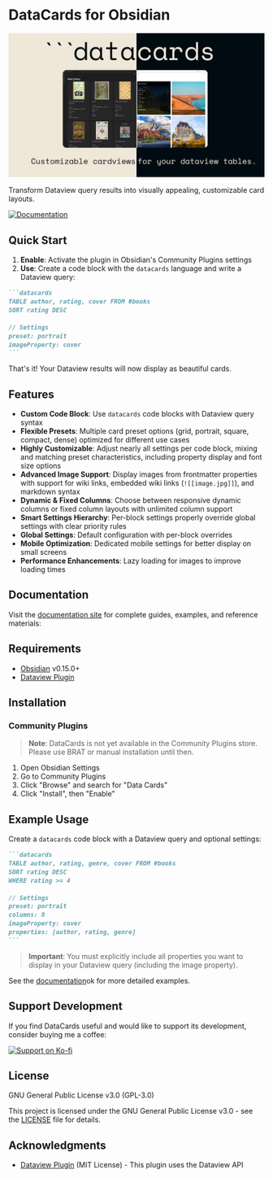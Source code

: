 

# DataCards for Obsidian

![](docs/assets/images/header-image.png)

Transform Dataview query results into visually appealing, customizable card layouts.

[![Documentation](https://img.shields.io/badge/Documentation-Visit%20Docs-blue)](https://sophokles187.github.io/data-cards/)

## Quick Start

1. **Enable**: Activate the plugin in Obsidian's Community Plugins settings
2. **Use**: Create a code block with the `datacards` language and write a Dataview query:

````markdown
```datacards
TABLE author, rating, cover FROM #books
SORT rating DESC

// Settings
preset: portrait
imageProperty: cover
```
````

That's it! Your Dataview results will now display as beautiful cards.

## Features

- **Custom Code Block**: Use `datacards` code blocks with Dataview query syntax
- **Flexible Presets**: Multiple card preset options (grid, portrait, square, compact, dense) optimized for different use cases
- **Highly Customizable**: Adjust nearly all settings per code block, mixing and matching preset characteristics, including property display and font size options
- **Advanced Image Support**: Display images from frontmatter properties with support for wiki links, embedded wiki links (`![[image.jpg]]`), and markdown syntax
- **Dynamic & Fixed Columns**: Choose between responsive dynamic columns or fixed column layouts with unlimited column support
- **Smart Settings Hierarchy**: Per-block settings properly override global settings with clear priority rules
- **Global Settings**: Default configuration with per-block overrides
- **Mobile Optimization**: Dedicated mobile settings for better display on small screens
- **Performance Enhancements**: Lazy loading for images to improve loading times

## Documentation

Visit the [documentation site](https://sophokles187.github.io/data-cards/) for complete guides, examples, and reference materials:

## Requirements

- [Obsidian](https://obsidian.md/) v0.15.0+
- [Dataview Plugin](https://github.com/blacksmithgu/obsidian-dataview)

## Installation

### Community Plugins
> **Note**: DataCards is not yet available in the Community Plugins store. Please use BRAT or manual installation until then.

1. Open Obsidian Settings
2. Go to Community Plugins
3. Click "Browse" and search for "Data Cards"
4. Click "Install", then "Enable"

## Example Usage

Create a `datacards` code block with a Dataview query and optional settings:

````markdown
```datacards
TABLE author, rating, genre, cover FROM #books
SORT rating DESC
WHERE rating >= 4

// Settings
preset: portrait
columns: 8
imageProperty: cover
properties: [author, rating, genre]
```
````

> **Important**: You must explicitly include all properties you want to display in your Dataview query (including the image property).

See the [documentation](https://sophokles187.github.io/data-cards/#/examples/books)ok for more detailed examples.

## Support Development

If you find DataCards useful and would like to support its development, consider buying me a coffee:

[![Support on Ko-fi](https://ko-fi.com/img/githubbutton_sm.svg)](https://ko-fi.com/sophokles)

## License

GNU General Public License v3.0 (GPL-3.0)

This project is licensed under the GNU General Public License v3.0 - see the [LICENSE](LICENSE) file for details.

## Acknowledgments

- [Dataview Plugin](https://github.com/blacksmithgu/obsidian-dataview) (MIT License) - This plugin uses the Dataview API
